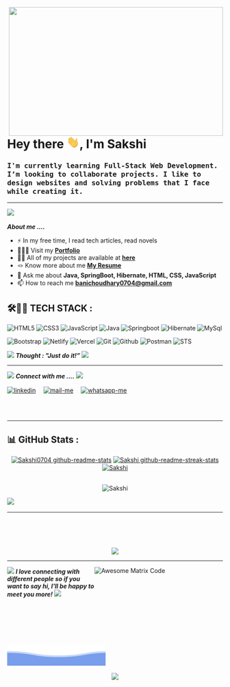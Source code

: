 <!-- <img src ="https://media.giphy.com/media/M9gbBd9nbDrOTu1Mqx/giphy.gif" align="right" width="300" height="300" /> -->
<img src ="https://github.com/Sakshi0704/Sakshi0704/assets/112800906/cf99029d-151d-439d-97f2-133834cb4018" align="right" width="500" height="300" />
<h1 align="left" >Hey there <img src="https://raw.githubusercontent.com/ABSphreak/ABSphreak/master/gifs/Hi.gif" width="30px">, I'm Sakshi</h1>

<h3><samp><strong>I'm currently learning Full-Stack Web Development. I’m looking to collaborate projects. I like to design websites and solving problems that I face while creating it. </strong></samp></h3> 

<hr>

<img src="https://media.giphy.com/media/iY8CRBdQXODJSCERIr/giphy.gif" width="30px">&nbsp;


***About me ....***

<!-- - 🧠 Callme: ***She/Her*** or ***TeamWorker*** 😊 <br> -->
- :zap: In my free time, I read tech articles, read novels
- 👨🏻‍🎓 Visit my **[Portfolio](https://Sakshi0704.github.io/)**
- 👨‍💻 All of my projects are available at **[here](https://github.com/Sakshi0704?tab=repositories)**
- 🪢 Know more about me **[My Resume](https://drive.google.com/file/d/1WgetZ6ZpbxgOE-w6EvRjpTydytzbm4kS/view?usp=sharing)**
- 💬 Ask me about **Java, SpringBoot, Hibernate, HTML, CSS, JavaScript**
- 📫 How to reach me **banichoudhary0704@gmail.com**



## 🛠️👨‍💻 TECH STACK :
<!-- ![C](https://img.shields.io/badge/c-%2300599C.svg?style=for-the-badge&logo=c&logoColor=white) -->
![HTML5](https://img.shields.io/badge/html5-%23E34F26.svg?style=for-the-badge&logo=html5&logoColor=white)
![CSS3](https://img.shields.io/badge/css3-%231572B6.svg?style=for-the-badge&logo=css3&logoColor=white)
![JavaScript](https://img.shields.io/badge/javascript-%23323330.svg?style=for-the-badge&logo=javascript&logoColor=%23F7DF1E)
![Java](https://img.shields.io/badge/java-%23ED8B00.svg?style=for-the-badge&logo=Java&logoColor=white)
![Springboot](https://img.shields.io/badge/springboot-64b743?style=for-the-badge&logo=springboot&logoColor=white)
![Hibernate](https://img.shields.io/badge/hibernate-bcae79?style=for-the-badge&logo=hibernate&logoColor=white)
![MySql](https://img.shields.io/badge/MySql-00758f?style=for-the-badge&logo=MySql&logoColor=white)

![Bootstrap](https://img.shields.io/badge/Bootstrap-563D7C?style=for-the-badge&logo=bootstrap&logoColor=white)
![Netlify](https://img.shields.io/badge/netlify-%23000000.svg?style=for-the-badge&logo=netlify&logoColor=#00C7B7)
![Vercel](https://img.shields.io/badge/vercel-%23000000.svg?style=for-the-badge&logo=vercel&logoColor=white)
![Git](https://img.shields.io/badge/Git-dd4c35?style=for-the-badge&logo=Git&logoColor=white)
![Github](https://img.shields.io/badge/Github-000000?style=for-the-badge&logo=Github&logoColor=white)
![Postman](https://img.shields.io/badge/Postman-f15a24?style=for-the-badge&logo=Postman&logoColor=white)
![STS](https://img.shields.io/badge/STS-58b531?style=for-the-badge&logo=spring&logoColor=white)



 <img src="https://media.giphy.com/media/gH3LO09IOiZIqePwv9/giphy.gif" width="50" /> <b><i align="center">Thought : "Just do it!”</i></b> <img src="https://media.giphy.com/media/qjqUcgIyRjsl2/giphy.gif" width="50" />

 <hr>

<img src="https://media.giphy.com/media/iY8CRBdQXODJSCERIr/giphy.gif" width="30px">&nbsp;***Connect with me ....*** 
<img src='https://raw.githubusercontent.com/ShahriarShafin/ShahriarShafin/main/Assets/handshake.gif' width="70px">
  
 <p>
 
 
 <p align="left">
  <a href="https://www.linkedin.com/in/sakshi0704/" target="_blank"><img align="center" src="https://skillicons.dev/icons?i=linkedin" alt="linkedin" /></a>&emsp;
  <a title="sakshichoudhary0704@gmail.com" href="mailto:neelgiri65@gmail.com" target="_blank"><img align="center"  src="https://cdn-icons-png.flaticon.com/128/888/888853.png"  width="50px"   alt="mail-me" /></a>&emsp;
  <a href="https://wa.me/+919958090196" target="blank"><img align="center" src="https://cdn-icons-png.flaticon.com/128/733/733585.png" width="50px"  alt="whatsapp-me" /></a>&emsp;
<!--   <a href="https://Sakshi0704.github.io" target="_blank"><img align="center" src="https://user-images.githubusercontent.com/107247913/185736439-402f6025-1e63-4eb3-b770-aacd5e4b1386.png"  width="50px" alt="portfolio" /></a>&emsp; -->
  
</p>


<!-- <img src ="https://github.com/Sakshi0704/blob/master/Images/imhd.gif?raw=true" align="right" width="260" height="260" /> -->

<br>
<br>


---


## 📊 GitHub Stats :

<div align="center">
<a href="https://github.com/Sakshi0704?tab=repositories"><img src="https://github-readme-stats.vercel.app/api?username=Sakshi0704&theme=gotham&show_icons=true&count_private=true&hide_border=true"  width="46%" alt="Sakshi0704 github-readme-stats"/></a>
<a href="https://github.com/Sakshi0704?tab=stars"><img src="https://github-readme-streak-stats.herokuapp.com/?user=Sakshi0704&theme=gotham&hide_border=true"  width="46%" alt="Sakshi github-readme-streak-stats"/></a>
<a href="#"><img src="https://github-readme-stats.vercel.app/api/top-langs/?username=Sakshi0704&theme=gotham&hide_border=true&langs_count=6&count_private=true&layout=compact" alt="Sakshi" width="43%" align="center"></a> 
</div>

</br>
<p align="center"> <img src="https://komarev.com/ghpvc/?username=sahu-neha&label=Profile%20views&color=0e75b6&style=flat" alt="Sakshi" /> </p>

<img src="https://user-images.githubusercontent.com/73097560/115834477-dbab4500-a447-11eb-908a-139a6edaec5c.gif"> 




<!-- ********************************************* -->

<hr clear="both"> 
 <br/><br/><br/>
<p align="center">
<a href="https://github.com/Sakshi0704"><span>
<img align="center" src="https://github-profile-summary-cards.vercel.app/api/cards/profile-details?username=Sakshi0704&theme=dracula" />
</span></a> </p>


 
<!-- ![GitHub Activity Graph](https://activity-graph.herokuapp.com/graph?username=Sakshi0704&bg_color=000000&color=4fff67&line=4fff67&point=ffffff&area=true&hide_border=true)  -->

<hr clear="both">

<img src = 'https://github.com/MarikIshtar007/MarikIshtar007/blob/master/images/matrix.gif' alt = 'Awesome Matrix Code' align='right' height=180px width="300px"/>


<img src="https://media.giphy.com/media/LnQjpWaON8nhr21vNW/giphy.gif" width="60"> <em><b>**I love connecting with different people</b> so if you want to say <b>hi, I'll be happy to meet you more!**</b></em> <img src="https://media.giphy.com/media/7j2hfyeVcDtf2/giphy.gif" width="50" />
  
![](https://github.com/amandewatnitrr/amandewatnitrr/blob/main/imgs/bottom_header.svg)

<p align="center"> <img src="https://readme-typing-svg.demolab.com/?lines=Thank+you+for+visiting!+😊&font=Fira%20Code&center=true&width=700&height=50&weight=600&size=18&duration=2000&pause=2000"> </p>

